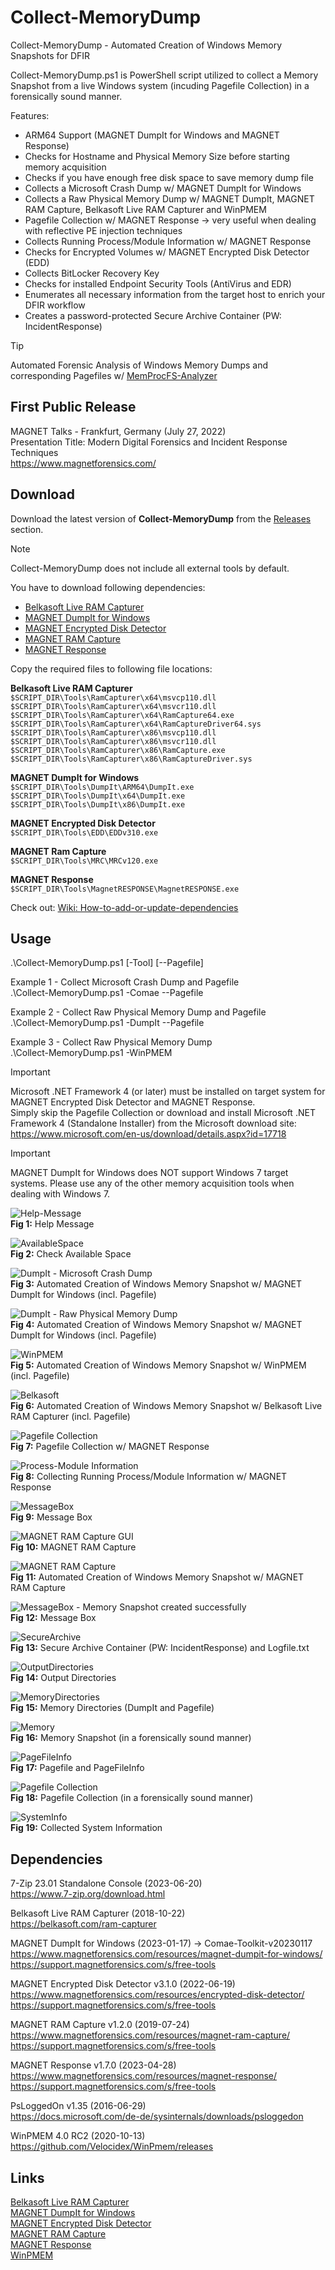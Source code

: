 # Collect-MemoryDump
Collect-MemoryDump - Automated Creation of Windows Memory Snapshots for DFIR

Collect-MemoryDump.ps1 is PowerShell script utilized to collect a Memory Snapshot from a live Windows system (incuding Pagefile Collection) in a forensically sound manner.

Features:
* ARM64 Support (MAGNET DumpIt for Windows and MAGNET Response)
* Checks for Hostname and Physical Memory Size before starting memory acquisition
* Checks if you have enough free disk space to save memory dump file
* Collects a Microsoft Crash Dump w/ MAGNET DumpIt for Windows
* Collects a Raw Physical Memory Dump w/ MAGNET DumpIt, MAGNET RAM Capture, Belkasoft Live RAM Capturer and WinPMEM
* Pagefile Collection w/ MAGNET Response &#8594; very useful when dealing with reflective PE injection techniques
* Collects Running Process/Module Information w/ MAGNET Response
* Checks for Encrypted Volumes w/ MAGNET Encrypted Disk Detector (EDD)
* Collects BitLocker Recovery Key
* Checks for installed Endpoint Security Tools (AntiVirus and EDR)
* Enumerates all necessary information from the target host to enrich your DFIR workflow
* Creates a password-protected Secure Archive Container (PW: IncidentResponse)

> [!TIP]
> Automated Forensic Analysis of Windows Memory Dumps and corresponding Pagefiles w/ [MemProcFS-Analyzer](https://github.com/evild3ad/MemProcFS-Analyzer)

## First Public Release    
MAGNET Talks - Frankfurt, Germany (July 27, 2022)  
Presentation Title: Modern Digital Forensics and Incident Response Techniques  
https://www.magnetforensics.com/  

## Download  
Download the latest version of **Collect-MemoryDump** from the [Releases](https://github.com/evild3ad/Collect-MemoryDump/releases/latest) section.  

> [!NOTE]
> Collect-MemoryDump does not include all external tools by default.  

You have to download following dependencies:  
* [Belkasoft Live RAM Capturer](https://belkasoft.com/ram-capturer)
* [MAGNET DumpIt for Windows](https://www.magnetforensics.com/resources/magnet-dumpit-for-windows/)
* [MAGNET Encrypted Disk Detector](https://www.magnetforensics.com/resources/encrypted-disk-detector/)
* [MAGNET RAM Capture](https://www.magnetforensics.com/resources/magnet-ram-capture/)
* [MAGNET Response](https://www.magnetforensics.com/resources/magnet-response/)

Copy the required files to following file locations:

**Belkasoft Live RAM Capturer**  
`$SCRIPT_DIR\Tools\RamCapturer\x64\msvcp110.dll`  
`$SCRIPT_DIR\Tools\RamCapturer\x64\msvcr110.dll`  
`$SCRIPT_DIR\Tools\RamCapturer\x64\RamCapture64.exe`  
`$SCRIPT_DIR\Tools\RamCapturer\x64\RamCaptureDriver64.sys`  
`$SCRIPT_DIR\Tools\RamCapturer\x86\msvcp110.dll`  
`$SCRIPT_DIR\Tools\RamCapturer\x86\msvcr110.dll`  
`$SCRIPT_DIR\Tools\RamCapturer\x86\RamCapture.exe`  
`$SCRIPT_DIR\Tools\RamCapturer\x86\RamCaptureDriver.sys`  
  
**MAGNET DumpIt for Windows**  
`$SCRIPT_DIR\Tools\DumpIt\ARM64\DumpIt.exe`  
`$SCRIPT_DIR\Tools\DumpIt\x64\DumpIt.exe`  
`$SCRIPT_DIR\Tools\DumpIt\x86\DumpIt.exe`  
  
**MAGNET Encrypted Disk Detector**  
`$SCRIPT_DIR\Tools\EDD\EDDv310.exe`  

**MAGNET Ram Capture**  
`$SCRIPT_DIR\Tools\MRC\MRCv120.exe`  

**MAGNET Response**  
`$SCRIPT_DIR\Tools\MagnetRESPONSE\MagnetRESPONSE.exe`  

Check out: [Wiki: How-to-add-or-update-dependencies](https://github.com/evild3ad/Collect-MemoryDump/wiki/How-to-add-or-update-dependencies)

## Usage  
.\Collect-MemoryDump.ps1 [-Tool] [--Pagefile]

Example 1 - Collect Microsoft Crash Dump and Pagefile  
.\Collect-MemoryDump.ps1 -Comae --Pagefile  

Example 2 - Collect Raw Physical Memory Dump and Pagefile  
.\Collect-MemoryDump.ps1 -DumpIt --Pagefile

Example 3 - Collect Raw Physical Memory Dump    
.\Collect-MemoryDump.ps1 -WinPMEM  

> [!IMPORTANT]  
> Microsoft .NET Framework 4 (or later) must be installed on target system for MAGNET Encrypted Disk Detector and MAGNET Response.  
Simply skip the Pagefile Collection or download and install Microsoft .NET Framework 4 (Standalone Installer) from the Microsoft download site:  
https://www.microsoft.com/en-us/download/details.aspx?id=17718

> [!IMPORTANT]  
> MAGNET DumpIt for Windows does NOT support Windows 7 target systems. Please use any of the other memory acquisition tools when dealing with Windows 7. 
  
![Help-Message](https://github.com/evild3ad/Collect-MemoryDump/blob/14fe3946daa65ee553050121d3a5e316236f67d3/Screenshots/01.png)  
**Fig 1:** Help Message  

![AvailableSpace](https://github.com/evild3ad/Collect-MemoryDump/blob/14fe3946daa65ee553050121d3a5e316236f67d3/Screenshots/02.png)  
**Fig 2:** Check Available Space

![DumpIt - Microsoft Crash Dump](https://github.com/evild3ad/Collect-MemoryDump/blob/14fe3946daa65ee553050121d3a5e316236f67d3/Screenshots/03.png)  
**Fig 3:** Automated Creation of Windows Memory Snapshot w/ MAGNET DumpIt for Windows (incl. Pagefile)

![DumpIt - Raw Physical Memory Dump](https://github.com/evild3ad/Collect-MemoryDump/blob/14fe3946daa65ee553050121d3a5e316236f67d3/Screenshots/04.png)  
**Fig 4:** Automated Creation of Windows Memory Snapshot w/ MAGNET DumpIt for Windows (incl. Pagefile)

![WinPMEM](https://github.com/evild3ad/Collect-MemoryDump/blob/14fe3946daa65ee553050121d3a5e316236f67d3/Screenshots/05.png)  
**Fig 5:** Automated Creation of Windows Memory Snapshot w/ WinPMEM (incl. Pagefile)

![Belkasoft](https://github.com/evild3ad/Collect-MemoryDump/blob/14fe3946daa65ee553050121d3a5e316236f67d3/Screenshots/06.png)  
**Fig 6:** Automated Creation of Windows Memory Snapshot w/ Belkasoft Live RAM Capturer (incl. Pagefile)

![Pagefile Collection](https://github.com/evild3ad/Collect-MemoryDump/blob/14fe3946daa65ee553050121d3a5e316236f67d3/Screenshots/07.png)  
**Fig 7:** Pagefile Collection w/ MAGNET Response

![Process-Module Information](https://github.com/evild3ad/Collect-MemoryDump/blob/14fe3946daa65ee553050121d3a5e316236f67d3/Screenshots/08.png)  
**Fig 8:** Collecting Running Process/Module Information w/ MAGNET Response

![MessageBox](https://github.com/evild3ad/Collect-MemoryDump/blob/14fe3946daa65ee553050121d3a5e316236f67d3/Screenshots/09.png)  
**Fig 9:** Message Box

![MAGNET RAM Capture GUI](https://github.com/evild3ad/Collect-MemoryDump/blob/14fe3946daa65ee553050121d3a5e316236f67d3/Screenshots/10.png)  
**Fig 10:** MAGNET RAM Capture

![MAGNET RAM Capture](https://github.com/evild3ad/Collect-MemoryDump/blob/14fe3946daa65ee553050121d3a5e316236f67d3/Screenshots/11.png)  
**Fig 11:** Automated Creation of Windows Memory Snapshot w/ MAGNET RAM Capture

![MessageBox - Memory Snapshot created successfully](https://github.com/evild3ad/Collect-MemoryDump/blob/14fe3946daa65ee553050121d3a5e316236f67d3/Screenshots/12.png)  
**Fig 12:** Message Box

![SecureArchive](https://github.com/evild3ad/Collect-MemoryDump/blob/14fe3946daa65ee553050121d3a5e316236f67d3/Screenshots/13.png)  
**Fig 13:** Secure Archive Container (PW: IncidentResponse) and Logfile.txt

![OutputDirectories](https://github.com/evild3ad/Collect-MemoryDump/blob/14fe3946daa65ee553050121d3a5e316236f67d3/Screenshots/14.png)  
**Fig 14:** Output Directories

![MemoryDirectories](https://github.com/evild3ad/Collect-MemoryDump/blob/14fe3946daa65ee553050121d3a5e316236f67d3/Screenshots/15.png)  
**Fig 15:** Memory Directories (DumpIt and Pagefile)

![Memory](https://github.com/evild3ad/Collect-MemoryDump/blob/14fe3946daa65ee553050121d3a5e316236f67d3/Screenshots/16.png)  
**Fig 16:** Memory Snapshot (in a forensically sound manner)

![PageFileInfo](https://github.com/evild3ad/Collect-MemoryDump/blob/14fe3946daa65ee553050121d3a5e316236f67d3/Screenshots/17.png)  
**Fig 17:** Pagefile and PageFileInfo

![Pagefile Collection](https://github.com/evild3ad/Collect-MemoryDump/blob/14fe3946daa65ee553050121d3a5e316236f67d3/Screenshots/18.png)  
**Fig 18:** Pagefile Collection (in a forensically sound manner)

![SystemInfo](https://github.com/evild3ad/Collect-MemoryDump/blob/14fe3946daa65ee553050121d3a5e316236f67d3/Screenshots/19.png)  
**Fig 19:** Collected System Information

## Dependencies  
7-Zip 23.01 Standalone Console (2023-06-20)  
https://www.7-zip.org/download.html  

Belkasoft Live RAM Capturer (2018-10-22)  
https://belkasoft.com/ram-capturer  

MAGNET DumpIt for Windows (2023-01-17) &#8594; Comae-Toolkit-v20230117  
https://www.magnetforensics.com/resources/magnet-dumpit-for-windows/  
https://support.magnetforensics.com/s/free-tools  

MAGNET Encrypted Disk Detector v3.1.0 (2022-06-19)  
https://www.magnetforensics.com/resources/encrypted-disk-detector/  
https://support.magnetforensics.com/s/free-tools   

MAGNET RAM Capture v1.2.0 (2019-07-24)  
https://www.magnetforensics.com/resources/magnet-ram-capture/  
https://support.magnetforensics.com/s/free-tools  

MAGNET Response v1.7.0 (2023-04-28)  
https://www.magnetforensics.com/resources/magnet-response/  
https://support.magnetforensics.com/s/free-tools  

PsLoggedOn v1.35 (2016-06-29)  
https://docs.microsoft.com/de-de/sysinternals/downloads/psloggedon  

WinPMEM 4.0 RC2 (2020-10-13)  
https://github.com/Velocidex/WinPmem/releases  

## Links
[Belkasoft Live RAM Capturer](https://belkasoft.com/ram-capturer)  
[MAGNET DumpIt for Windows](https://www.magnetforensics.com/resources/magnet-dumpit-for-windows/)  
[MAGNET Encrypted Disk Detector](https://www.magnetforensics.com/resources/encrypted-disk-detector/)  
[MAGNET RAM Capture](https://www.magnetforensics.com/resources/magnet-ram-capture/)  
[MAGNET Response](https://www.magnetforensics.com/resources/magnet-response/)  
[WinPMEM](https://github.com/Velocidex/WinPmem)  
